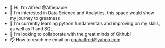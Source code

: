 - 👋 Hi, I’m Alfred @Alfiepapie
- 👀 I’m interested in Data Science and Analytics, this space would show my journey to greatness
- 🌱 I’m currently learning python fundamentals and improving on my skills, as well as R and SQL
- 💞️ I’m looking to collaborate with the great minds of Github!
- 📫 How to reach me email on ogahalfred@yahoo.com

<!---
Alfiepapie/Alfiepapie is a ✨ special ✨ repository because its `README.md` (this file) appears on your GitHub profile.
You can click the Preview link to take a look at your changes.
--->
